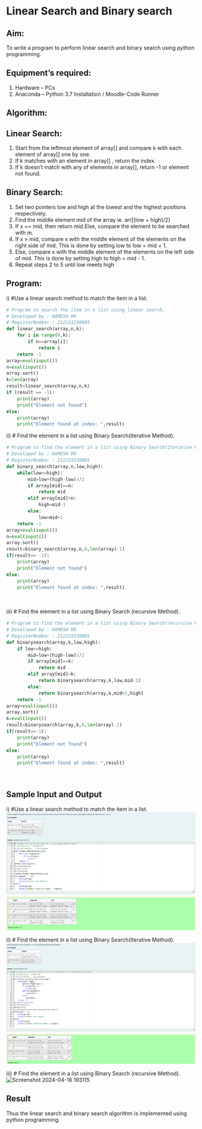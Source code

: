 # Linear Search and Binary search

## Aim:

To write a program to perform linear search and binary search using python programming.

## Equipment’s required:

1. Hardware – PCs
2. Anaconda – Python 3.7 Installation / Moodle-Code Runner

## Algorithm:

## Linear Search:

1. Start from the leftmost element of array[] and compare k with each element of array[] one by one.
2. If k matches with an element in array[] , return the index.
3. If k doesn’t match with any of elements in array[], return -1 or element not found.

## Binary Search:

1. Set two pointers low and high at the lowest and the highest positions respectively.
2. Find the middle element mid of the array ie. arr[(low + high)/2]
3. If x == mid, then return mid.Else, compare the element to be searched with m.
4. If x > mid, compare x with the middle element of the elements on the right side of mid. This is done by setting low to low = mid + 1.
5. Else, compare x with the middle element of the elements on the left side of mid. This is done by setting high to high = mid - 1.
6. Repeat steps 2 to 5 until low meets high

## Program:

i) #Use a linear search method to match the item in a list.

```python
# Program to search the item in a list using linear search.
# Developed by : KAMESH RR
# RegisterNumber : 212223230095
def linear_search(array,n,k):
    for i in range(0,k):
        if n==array[i]:
            return i
    return -1
array=eval(input())
n=eval(input())
array.sort()
k=len(array)
result=linear_search(array,n,k)
if (result == -1):
    print(array)
    print("Element not found")
else:
    print(array)
    print("Element found at index: ",result)


```

ii) # Find the element in a list using Binary Search(Iterative Method).

```python
# Program to find the element in a list using Binary Search(Iterative Method).
# Developed by : KAMESH RR
# RegisterNumber : 212223230095
def binary_search(array,n,low,high):
    while(low<=high):
        mid=low+(high-low)//2
        if array[mid]==n:
            return mid
        elif array[mid]>n:
            high=mid-1
        else:
            low=mid+1
    return -1
array=eval(input())
n=eval(input())
array.sort()
result=binary_search(array,n,0,len(array)-1)
if(result== -1):
    print(array)
    print("Element not found")
else:
    print(array)
    print("Element found at index: ",result)




```

iii) # Find the element in a list using Binary Search (recursive Method).

```python
# Program to find the element in a list using Binary Search(recursive Method).
# Developed by : KAMESH RR
# RegisterNumber : 212223230095
def binarysearch(array,k,low,high):
    if low<=high:
        mid=low+(high-low)//2
        if array[mid]==k:
            return mid
        elif array[mid]>k:
            return binarysearch(array,k,low,mid-1)
        else:
            return binarysearch(array,k,mid+1,high)
    return -1
array=eval(input())
array.sort()
k=eval(input())
result=binarysearch(array,k,0,len(array)-1)
if(result==-1):
    print(array)
    print("Element not found")
else:
    print(array)
    print("Element found at index: ",result)




```

## Sample Input and Output

i) #Use a linear search method to match the item in a list.
![output](linear_search.png)

ii) # Find the element in a list using Binary Search(Iterative Method).
![output](Iterative-method.png)

iii) # Find the element in a list using Binary Search (recursive Method).
![Screenshot 2024-04-16 193115](https://github.com/23002027/Search-Algorithms/assets/139752981/f0e73525-730c-4897-92cf-0350b807c1c0)


## Result

Thus the linear search and binary search algorithm is implemented using python programming.
